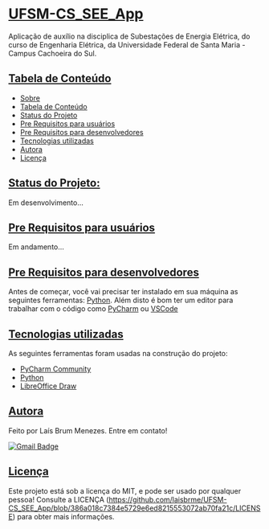 # [UFSM-CS_SEE_App](#UFSM-CS_SEE_App)
Aplicação de auxílio na disciplica de Subestações de Energia Elétrica, do curso de Engenharia Elétrica, da Universidade Federal de Santa Maria - Campus Cachoeira do Sul.

## [Tabela de Conteúdo](#tabela-de-conteúdo)
<!--ts-->
   * [Sobre](https://github.com/laisbrme/UFSM-CS_SEE_App/blob/main/README.md#UFSM-CS_SEE_App)
   * [Tabela de Conteúdo](https://github.com/laisbrme/UFSM-CS_SEE_App/blob/main/README.md#tabela-de-conteudo)
   * [Status do Projeto](https://github.com/laisbrme/UFSM-CS_SEE_App/blob/main/README.md#status-do-projeto)
   * [Pre Requisitos para usuários](https://github.com/laisbrme/UFSM-CS_SEE_App/blob/main/README.md#pre-requisitos-para-usuários)
   * [Pre Requisitos para desenvolvedores](https://github.com/laisbrme/UFSM-CS_SEE_App/blob/main/README.md#pre-requisitos-para-desenvolvedores)
   * [Tecnologias utilizadas](https://github.com/laisbrme/UFSM-CS_SEE_App/blob/main/README.md#tecnologias-utilizadas)
   * [Autora](https://github.com/laisbrme/UFSM-CS_SEE_App/blob/main/README.md#autora)
   * [Licença](https://github.com/laisbrme/UFSM-CS_SEE_App/blob/main/README.md#licença)
<!--te-->

## [Status do Projeto:](#status-do-projeto)
Em desenvolvimento...


## [Pre Requisitos para usuários](#pre-requisitos-para-usuario)
Em andamento...


## [Pre Requisitos para desenvolvedores](#pre-requisitos-para-desenvolvedores)
Antes de começar, você vai precisar ter instalado em sua máquina as seguintes ferramentas:
[Python](https://www.python.org/). 
Além disto é bom ter um editor para trabalhar com o código como [PyCharm](https://www.jetbrains.com/pt-br/pycharm/) ou [VSCode](https://code.visualstudio.com/)


## [Tecnologias utilizadas](#tecnologias-utilizadas)

As seguintes ferramentas foram usadas na construção do projeto:

- [PyCharm Community](https://www.jetbrains.com/pt-br/pycharm/)
- [Python](https://www.python.org/)
- [LibreOffice Draw](https://pt-br.libreoffice.org/)

## [Autora](#autora)

Feito por Laís Brum Menezes. Entre em contato!

[![Gmail Badge](https://img.shields.io/badge/-lais.brum@acad.ufsm.br-c14438?style=flat-square&logo=Gmail&logoColor=white&link=mailto:lais.brum@acad.ufsm.br)](mailto:lais.brum@acad.ufsm.br)

## [Licença](#licença)
Este projeto está sob a licença do MIT, e pode ser usado por qualquer pessoa! Consulte a LICENÇA (https://github.com/laisbrme/UFSM-CS_SEE_App/blob/386a018c7384e5729e6ed8215553072ab70fa21c/LICENSE) para obter mais informações.
